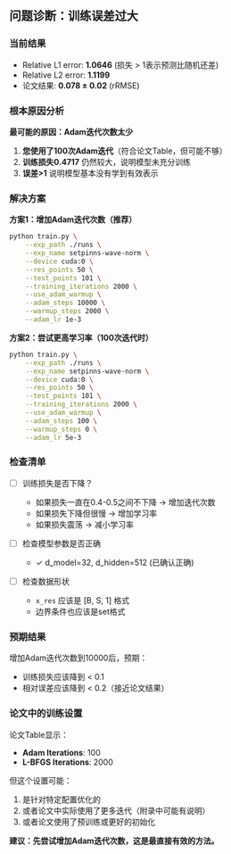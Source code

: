 ## 问题诊断：训练误差过大

### 当前结果
- Relative L1 error: **1.0646** (损失 > 1表示预测比随机还差)
- Relative L2 error: **1.1199**
- 论文结果: **0.078 ± 0.02** (rRMSE)

### 根本原因分析

**最可能的原因：Adam迭代次数太少**

1. **您使用了100次Adam迭代**（符合论文Table，但可能不够）
2. **训练损失0.4717** 仍然较大，说明模型未充分训练
3. **误差>1** 说明模型基本没有学到有效表示

### 解决方案

**方案1：增加Adam迭代次数（推荐）**
```bash
python train.py \
    --exp_path ./runs \
    --exp_name setpinns-wave-norm \
    --device cuda:0 \
    --res_points 50 \
    --test_points 101 \
    --training_iterations 2000 \
    --use_adam_warmup \
    --adam_steps 10000 \
    --warmup_steps 2000 \
    --adam_lr 1e-3
```

**方案2：尝试更高学习率（100次迭代时）**
```bash
python train.py \
    --exp_path ./runs \
    --exp_name setpinns-wave-norm \
    --device cuda:0 \
    --res_points 50 \
    --test_points 101 \
    --training_iterations 2000 \
    --use_adam_warmup \
    --adam_steps 100 \
    --warmup_steps 0 \
    --adam_lr 5e-3
```

### 检查清单

- [ ] 训练损失是否下降？
  - 如果损失一直在0.4-0.5之间不下降 → 增加迭代次数
  - 如果损失下降但很慢 → 增加学习率
  - 如果损失震荡 → 减小学习率

- [ ] 检查模型参数是否正确
  - ✓ d_model=32, d_hidden=512 (已确认正确)

- [ ] 检查数据形状
  - `x_res` 应该是 [B, S, 1] 格式
  - 边界条件也应该是set格式

### 预期结果

增加Adam迭代次数到10000后，预期：
- 训练损失应该降到 < 0.1
- 相对误差应该降到 < 0.2（接近论文结果）

### 论文中的训练设置

论文Table显示：
- **Adam Iterations**: 100
- **L-BFGS Iterations**: 2000

但这个设置可能：
1. 是针对特定配置优化的
2. 或者论文中实际使用了更多迭代（附录中可能有说明）
3. 或者论文使用了预训练或更好的初始化

**建议：先尝试增加Adam迭代次数，这是最直接有效的方法。**

